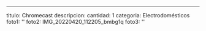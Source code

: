 ---
titulo: Chromecast
descripcion: 
cantidad: 1
categoria: Electrodomésticos
foto1: ''
foto2: IMG_20220420_112205_bmbg1q
foto3: ''
